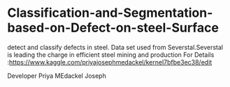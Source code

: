 # Classification-and-Segmentation-based-on-Defect-on-steel-Surface
detect and classify defects in steel. Data set used from Severstal.Severstal is leading the charge in efficient steel mining and production
For Details :https://www.kaggle.com/priyajosephmedackel/kernel7bfbe3ec38/edit

Developer 
Priya MEdackel Joseph
